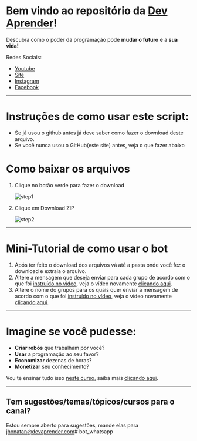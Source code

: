 # Bem vindo ao repositório da [Dev Aprender](https://www.devaprender.com)!

Descubra como o poder da programação pode **mudar o futuro** e a **sua vida!**

Redes Sociais:
* [Youtube](https://www.youtube.com/devaprender.com)
* [Site](www.devaprender.com)
* [Instagram](https://www.instagram.com/devaprender.official/)
* [Facebook](facebook.com/devaprender/)

---

# Instruções de como usar este script:

 - Se já usou o github antes já deve saber como fazer o download deste arquivo.
 - Se você nunca usou o GitHub(este site) antes, veja o que fazer abaixo

# Como baixar os arquivos

1. Clique no botão verde para fazer o download

    ![step1](images/step1.png)

2. Clique em Download ZIP

    ![step2](images/step2.png)

---

# Mini-Tutorial de como usar o bot

1. Após ter feito o download dos arquivos vá até a pasta onde você fez o download e extraia o arquivo.
2. Altere a mensagem que deseja enviar para cada grupo de acordo com o que foi [instruído no vídeo](https://www.youtube.com/watch?v=ISYHWfWvp3E&t=307s), veja o vídeo novamente [clicando aqui](https://www.youtube.com/watch?v=ISYHWfWvp3E&t=307s).
3. Altere o nome do grupos para os quais quer enviar a mensagem de acordo com o que foi [instruído no vídeo](https://www.youtube.com/watch?v=ISYHWfWvp3E&t=307s), veja o vídeo novamente [clicando aqui](https://www.youtube.com/watch?v=ISYHWfWvp3E&t=307s).
---

# Imagine se você pudesse:

* **Criar robôs** que trabalham por você?
* **Usar** a programação ao seu favor?
* **Economizar** dezenas de horas?
* **Monetizar** seu conhecimento?

Vou te ensinar tudo isso [neste curso](http://b.link/GitHub_curso_automacao), saiba mais [clicando aqui](http://b.link/GitHub_curso_automacao).

---

## Tem sugestões/temas/tópicos/cursos para o canal?
Estou sempre aberto para sugestões, mande elas para jhonatan@devaprender.com#   b o t _ w h a t s a p p  
 